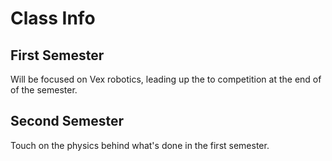 # Class Info

## First Semester

Will be focused on Vex robotics, leading up the to competition at the end of
of the semester.

## Second Semester

Touch on the physics behind what's done in the first semester.
